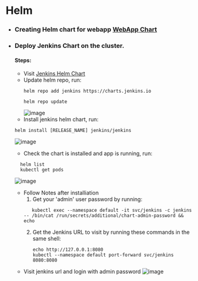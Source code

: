 # Helm

- ### Creating Helm chart for webapp [WebApp Chart](https://github.com/Magdi888/Helm/tree/master/webapp-chart)



- ### Deploy Jenkins Chart on the cluster.
  #### Steps:
    - Visit [Jenkins Helm Chart](https://artifacthub.io/packages/helm/jenkinsci/jenkins)
    - Update helm repo, run:
      ```
      helm repo add jenkins https://charts.jenkins.io
      
      helm repo update
      ```
      ![image](https://user-images.githubusercontent.com/91858017/180660791-37b1b031-64bb-46af-9ace-95210ebce185.png)
    - Install jenkins helm chart, run:
    ```
    helm install [RELEASE_NAME] jenkins/jenkins
    ```
    
     ![image](https://user-images.githubusercontent.com/91858017/180661048-6240a5cd-7854-42fb-9a7c-0f5e2a82b48b.png)
    - Check the chart is installed and app is running, run:
     ``` 
       helm list
       kubectl get pods
     ```
     ![image](https://user-images.githubusercontent.com/91858017/180661256-253a14dc-53ea-40e4-8c92-04cb38f4d426.png)

    - Follow Notes after installiation
      1. Get your 'admin' user password by running:
      ```
         kubectl exec --namespace default -it svc/jenkins -c jenkins -- /bin/cat /run/secrets/additional/chart-admin-password && echo
         ```
      2. Get the Jenkins URL to visit by running these commands in the same shell:
         ```
         echo http://127.0.0.1:8080
         kubectl --namespace default port-forward svc/jenkins 8080:8080
         ```
    - Visit jenkins url and login with admin password
      ![image](https://user-images.githubusercontent.com/91858017/180661316-b2086c52-9703-4641-b217-989c072447a7.png)


